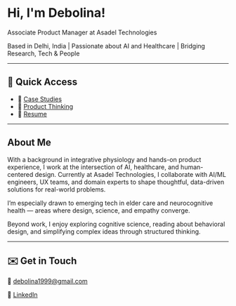 # Hi, I'm Debolina!

Associate Product Manager at Asadel Technologies

Based in Delhi, India | Passionate about AI and Healthcare | Bridging Research, Tech & People

---

## 🔗 Quick Access

- 📂 [Case Studies](https://www.notion.so/Case-Studies-1d9296d3cc1a80c18a4fd0998459e67b?pvs=21)
- 🌱 [Product Thinking](https://www.notion.so/PM-Portfolio-1d9296d3cc1a80e0857bd9f8ab913498?pvs=21)
- 📄 [Resume](https://www.notion.so/Resume-1da296d3cc1a808f956dd458a70ab39d?pvs=21)

---

## About Me

With a background in integrative physiology and hands-on product experience, I work at the intersection of AI, healthcare, and human-centered design. Currently at Asadel Technologies, I collaborate with AI/ML engineers, UX teams, and domain experts to shape thoughtful, data-driven solutions for real-world problems.

I’m especially drawn to emerging tech in elder care and neurocognitive health — areas where design, science, and empathy converge.

Beyond work, I enjoy exploring cognitive science, reading about behavioral design, and simplifying complex ideas through structured thinking.

---

## ✉️ Get in Touch

📧 [debolina1999@gmail.com](mailto:debolina1999@gmail.com)

🔗 [LinkedIn](https://www.linkedin.com/in/debolina-guha-patra-597b91187/)
